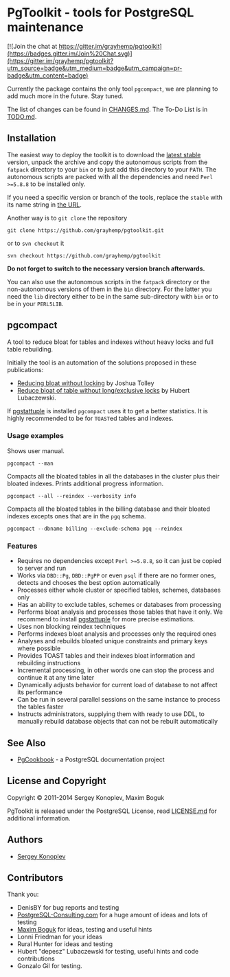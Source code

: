 # PgToolkit - tools for PostgreSQL maintenance

[![Join the chat at https://gitter.im/grayhemp/pgtoolkit](https://badges.gitter.im/Join%20Chat.svg)](https://gitter.im/grayhemp/pgtoolkit?utm_source=badge&utm_medium=badge&utm_campaign=pr-badge&utm_content=badge)

Currently the package contains the only tool `pgcompact`, we are
planning to add much more in the future. Stay tuned.

The list of changes can be found in [CHANGES.md]. The To-Do List is in
[TODO.md].

## Installation

The easiest way to deploy the toolkit is to download the [latest
stable][1] version, unpack the archive and copy the autonomous scripts
from the `fatpack` directory to your `bin` or to just add this
directory to your `PATH`. The autonomous scripts are packed with all
the dependencies and need `Perl >=5.8.8` to be installed only.

If you need a specific version or branch of the tools, replace the
`stable` with its name string in [the URL][1].

Another way is to `git clone` the repository

    git clone https://github.com/grayhemp/pgtoolkit.git

or to `svn checkout` it

    svn checkout https://github.com/grayhemp/pgtoolkit

**Do not forget to switch to the necessary version branch afterwards.**

You can also use the autonomous scripts in the `fatpack` directory or
the non-autonomous versions of them in the `bin` directory. For the
latter you need the `lib` directory either to be in the same
sub-directory with `bin` or to be in your `PERL5LIB`.

## pgcompact

A tool to reduce bloat for tables and indexes without heavy locks and
full table rebuilding.

Initially the tool is an automation of the solutions proposed in these
publications:

- [Reducing bloat without locking][2] by Joshua Tolley
- [Reduce bloat of table without long/exclusive locks][3] by Hubert
  Lubaczewski.

If [pgstattuple] is installed `pgcompact` uses it to get a better
statistics. It is highly recommended to be for `TOAST`ed tables and
indexes.

### Usage examples

Shows user manual.

    pgcompact --man

Compacts all the bloated tables in all the databases in the cluster
plus their bloated indexes. Prints additional progress information.

    pgcompact --all --reindex --verbosity info

Compacts all the bloated tables in the billing database and their
bloated indexes excepts ones that are in the `pgq` schema.

    pgcompact --dbname billing --exclude-schema pgq --reindex

### Features

- Requires no dependencies except `Perl >=5.8.8`, so it can just be
  copied to server and run
- Works via `DBD::Pg`, `DBD::PgPP` or even `psql` if there are no
  former ones, detects and chooses the best option automatically
- Processes either whole cluster or specified tables, schemes,
  databases only
- Has an ability to exclude tables, schemes or databases from
  processing
- Performs bloat analysis and processes those tables that have it
  only. We recommend to install [pgstattuple] for more precise
  estimations.
- Uses non blocking reindex techniques
- Performs indexes bloat analysis and processes only the required ones
- Analyses and rebuilds bloated unique constraints and primary keys
  where possible
- Provides TOAST tables and their indexes bloat information and
  rebuilding instructions
- Incremental processing, in other words one can stop the process and
  continue it at any time later
- Dynamically adjusts behavior for current load of database to not
  affect its performance
- Can be run in several parallel sessions on the same instance to
  process the tables faster
- Instructs administrators, supplying them with ready to use DDL, to
  manually rebuild database objects that can not be rebuilt
  automatically

## See Also

- [PgCookbook](https://github.com/grayhemp/pgcookbook) - a PostgreSQL
  documentation project

## License and Copyright

Copyright &copy; 2011-2014 Sergey Konoplev, Maxim Boguk

PgToolkit is released under the PostgreSQL License, read
[LICENSE.md] for additional information.

## Authors

- [Sergey Konoplev](mailto:gray.ru@gmail.com)

## Contributors

Thank you:

- DenisBY for bug reports and testing
- [PostgreSQL-Consulting.com](http://www.postgresql-consulting.com)
  for a huge amount of ideas and lots of testing
- [Maxim Boguk](mailto:maxim.boguk@gmail.com) for ideas, testing and
  useful hints
- Lonni Friedman for your ideas
- Rural Hunter for ideas and testing
- Hubert "depesz" Lubaczewski for testing, useful hints and code
  contributions
- Gonzalo Gil for testing.

[CHANGES.md]: CHANGES.md
[TODO.md]: TODO.md
[LICENSE.md]: LICENSE.md
[pgstattuple]: http://www.postgresql.org/docs/current/static/pgstattuple.html
[1]: http://github.com/grayhemp/pgtoolkit/archive/stable.tar.gz
[2]: http://blog.endpoint.com/2010/09/reducing-bloat-without-locking.html
[3]: http://depesz.com/index.php/2010/10/17/reduce-bloat-of-table-without-longexclusive-locks
